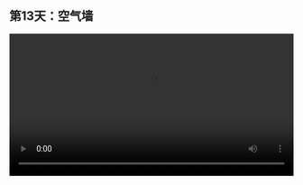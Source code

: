 ## 第13天：空气墙

 
<video width="100%" controls controlslist="nodownload nofullscreen noremoteplayback" disablePictureInPicture>
  <source src="https://api.keepwork.com/storage/v0/siteFiles/12001/raw#1586906743229session13.webm" type="video/webm">
  <source src="https://api.keepwork.com/storage/v0/siteFiles/12002/raw#1586906758324session13_small.mp4" type="video/mp4" />
   
  你的浏览器不支持播放
</video>
<style>
video::-webkit-media-controls-fullscreen-button { display: none; } 
</style>

### 字幕

很多人希望制作空气墙。
比如我们希望这里的雪方块，ID是52，
全部消失掉。
但是呢，又会阻挡人物无法通过。
这时呢，我们可以用 **/block**命令，
第二个参数是block的ID，52，
也就是雪方块。
下面设置它的属性，**visible**等于**false**。
也就是不可见。
我们按回车。
我们看到，此时雪方块在场景中就消失了。
但是人物呢，却无法走过去。
你创建的新的雪方块，也同样会阻挡人物。
同理，如果我们把最后的参数false改为**true**，
按回车，
那刚刚的所有的雪方块又重新显示出来。

### 动手练习
尝试制作一个空气墙，让用户无法通过

### 查看相关作品
[爷爷的宝藏: 项目ID: 507](https://keepwork.com/pbl/project/507)